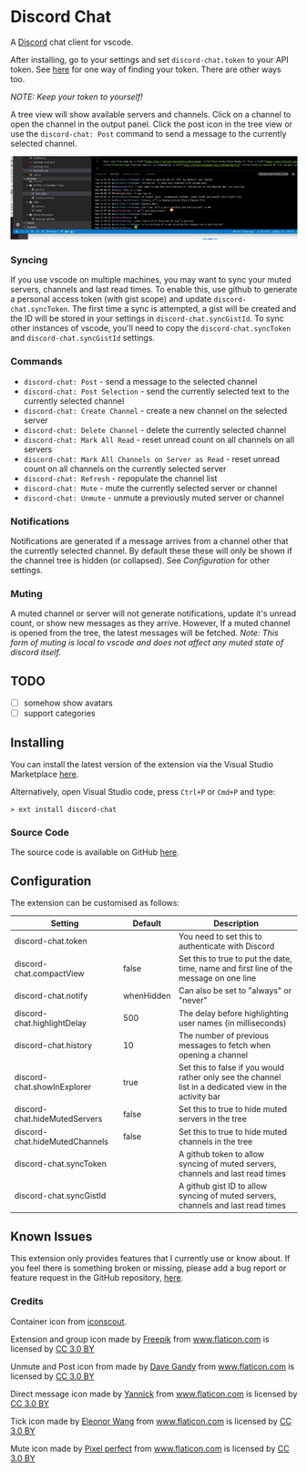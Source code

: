 # Discord Chat

A [Discord](https://discordapp.com/) chat client for vscode.

After installing, go to your settings and set `discord-chat.token` to your API token. See [here](https://discordhelp.net/discord-token) for one way of finding your token. There are other ways too.

*NOTE: Keep your token to yourself!*

A tree view will show available servers and channels. Click on a channel to open the channel in the output panel. Click the post icon in the tree view or use the `discord-chat: Post` command to send a message to the currently selected channel.

<img src="https://raw.githubusercontent.com/Gruntfuggly/discord-chat/master/resources/screenshot.png">

### Syncing

If you use vscode on multiple machines, you may want to sync your muted servers, channels and last read times. To enable this, use github to generate a personal access token (with gist scope) and update `discord-chat.syncToken`. The first time a sync is attempted, a gist will be created and the ID will be stored in your settings in `discord-chat.syncGistId`. To sync other instances of vscode, you'll need to copy the `discord-chat.syncToken` and `discord-chat.syncGistId` settings.

### Commands

- `discord-chat: Post` - send a message to the selected channel
- `discord-chat: Post Selection` - send the currently selected text to the currently selected channel
- `discord-chat: Create Channel` - create a new channel on the selected server
- `discord-chat: Delete Channel` - delete the currently selected channel
- `discord-chat: Mark All Read` - reset unread count on all channels on all servers
- `discord-chat: Mark All Channels on Server as Read` - reset unread count on all channels on the currently selected server
- `discord-chat: Refresh` - repopulate the channel list
- `discord-chat: Mute` - mute the currently selected server or channel
- `discord-chat: Unmute` - unmute a previously muted server or channel

### Notifications

Notifications are generated if a message arrives from a channel other that the currently selected channel. By default these these will only be shown if the channel tree is hidden (or collapsed). See *Configuration* for other settings.

### Muting

A muted channel or server will not generate notifications, update it's unread count, or show new messages as they arrive. However, If a muted channel is opened from the tree, the latest messages will be fetched. *Note: This form of muting is local to vscode and does not affect any muted state of discord itself.*

## TODO

- [ ] somehow show avatars
- [ ] support categories

## Installing

You can install the latest version of the extension via the Visual Studio Marketplace [here](https://marketplace.visualstudio.com/items?itemName=Gruntfuggly.discord-chat).

Alternatively, open Visual Studio code, press `Ctrl+P` or `Cmd+P` and type:

    > ext install discord-chat

### Source Code

The source code is available on GitHub [here](https://github.com/Gruntfuggly/discord-chat).

## Configuration

The extension can be customised as follows:

| Setting | Default | Description |
|---------|---------|-------------|
| discord-chat.token | | You need to set this to authenticate with Discord |
| discord-chat.compactView | false | Set this to true to put the date, time, name and first line of the message on one line |
| discord-chat.notify | whenHidden | Can also be set to "always" or "never" |
| discord-chat.highlightDelay | 500 | The delay before highlighting user names (in milliseconds) |
| discord-chat.history | 10 | The number of previous messages to fetch when opening a channel |
| discord-chat.showInExplorer | true | Set this to false if you would rather only see the channel list in a dedicated view in the activity bar |
| discord-chat.hideMutedServers | false | Set this to true to hide muted servers in the tree |
| discord-chat.hideMutedChannels | false | Set this to true to hide muted channels in the tree |
| discord-chat.syncToken || A github token to allow syncing of muted servers, channels and last read times |
| discord-chat.syncGistId || A github gist ID to allow syncing of muted servers, channels and last read times |

## Known Issues

This extension only provides features that I currently use or know about. If you feel there is something broken or missing, please add a bug report or feature request in the GitHub repository, [here](https://github.com/Gruntfuggly/discord-chat).

### Credits

Container icon from [iconscout](https://iconscout.com/icon/discord-3).

Extension and group icon made by <a href="http://www.freepik.com" title="Freepik">Freepik</a> from <a href="https://www.flaticon.com/" title="Flaticon">www.flaticon.com</a> is licensed by <a href="http://creativecommons.org/licenses/by/3.0/" title="Creative Commons BY 3.0" target="_blank">CC 3.0 BY</a>

Unmute and Post icon from made by <a href="https://www.flaticon.com/authors/dave-gandy" title="Dave Gandy">Dave Gandy</a> from <a href="https://www.flaticon.com/" title="Flaticon">www.flaticon.com</a> is licensed by <a href="http://creativecommons.org/licenses/by/3.0/" title="Creative Commons BY 3.0" target="_blank">CC 3.0 BY</a>

Direct message icon made by <a href="https://www.flaticon.com/authors/yannick" title="Yannick">Yannick</a> from <a href="https://www.flaticon.com/" title="Flaticon">www.flaticon.com</a> is licensed by <a href="http://creativecommons.org/licenses/by/3.0/" title="Creative Commons BY 3.0" target="_blank">CC 3.0 BY</a>

Tick icon made by <a href="https://www.flaticon.com/authors/eleonor-wang" title="Eleonor Wang">Eleonor Wang</a> from <a href="https://www.flaticon.com/" title="Flaticon">www.flaticon.com</a> is licensed by <a href="http://creativecommons.org/licenses/by/3.0/" title="Creative Commons BY 3.0" target="_blank">CC 3.0 BY</a>

Mute icon made by <a href="https://www.flaticon.com/authors/pixel-perfect" title="Pixel perfect">Pixel perfect</a> from <a href="https://www.flaticon.com/" title="Flaticon">www.flaticon.com</a> is licensed by <a href="http://creativecommons.org/licenses/by/3.0/" title="Creative Commons BY 3.0" target="_blank">CC 3.0 BY</a>